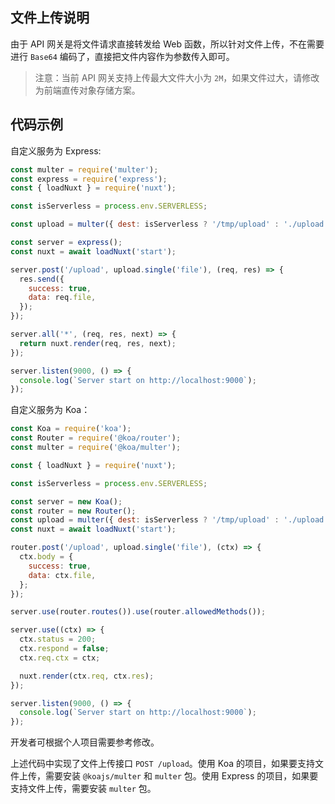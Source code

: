 ## 文件上传说明

由于 API 网关是将文件请求直接转发给 Web 函数，所以针对文件上传，不在需要进行 `Base64` 编码了，直接把文件内容作为参数传入即可。

> 注意：当前 API 网关支持上传最大文件大小为 `2M`，如果文件过大，请修改为前端直传对象存储方案。

## 代码示例

自定义服务为 Express:

```js
const multer = require('multer');
const express = require('express');
const { loadNuxt } = require('nuxt');

const isServerless = process.env.SERVERLESS;

const upload = multer({ dest: isServerless ? '/tmp/upload' : './upload' });

const server = express();
const nuxt = await loadNuxt('start');

server.post('/upload', upload.single('file'), (req, res) => {
  res.send({
    success: true,
    data: req.file,
  });
});

server.all('*', (req, res, next) => {
  return nuxt.render(req, res, next);
});

server.listen(9000, () => {
  console.log(`Server start on http://localhost:9000`);
});
```

自定义服务为 Koa：

```js
const Koa = require('koa');
const Router = require('@koa/router');
const multer = require('@koa/multer');

const { loadNuxt } = require('nuxt');

const isServerless = process.env.SERVERLESS;

const server = new Koa();
const router = new Router();
const upload = multer({ dest: isServerless ? '/tmp/upload' : './upload' });
const nuxt = await loadNuxt('start');

router.post('/upload', upload.single('file'), (ctx) => {
  ctx.body = {
    success: true,
    data: ctx.file,
  };
});

server.use(router.routes()).use(router.allowedMethods());

server.use((ctx) => {
  ctx.status = 200;
  ctx.respond = false;
  ctx.req.ctx = ctx;

  nuxt.render(ctx.req, ctx.res);
});

server.listen(9000, () => {
  console.log(`Server start on http://localhost:9000`);
});
```

开发者可根据个人项目需要参考修改。

上述代码中实现了文件上传接口 `POST /upload`。使用 Koa 的项目，如果要支持文件上传，需要安装 `@koajs/multer` 和 `multer` 包。使用 Express 的项目，如果要支持文件上传，需要安装 `multer` 包。
